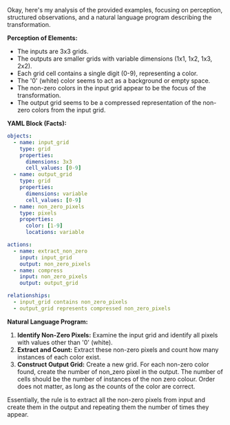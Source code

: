 Okay, here's my analysis of the provided examples, focusing on perception, structured observations, and a natural language program describing the transformation.

**Perception of Elements:**

*   The inputs are 3x3 grids.
*   The outputs are smaller grids with variable dimensions (1x1, 1x2, 1x3, 2x2).
*   Each grid cell contains a single digit (0-9), representing a color.
*   The '0' (white) color seems to act as a background or empty space.
*   The non-zero colors in the input grid appear to be the focus of the transformation.
*   The output grid seems to be a compressed representation of the non-zero colors from the input grid.

**YAML Block (Facts):**


```yaml
objects:
  - name: input_grid
    type: grid
    properties:
      dimensions: 3x3
      cell_values: [0-9]
  - name: output_grid
    type: grid
    properties:
      dimensions: variable
      cell_values: [0-9]
  - name: non_zero_pixels
    type: pixels
    properties:
      color: [1-9]
      locations: variable

actions:
  - name: extract_non_zero
    input: input_grid
    output: non_zero_pixels
  - name: compress
    input: non_zero_pixels
    output: output_grid

relationships:
  - input_grid contains non_zero_pixels
  - output_grid represents compressed non_zero_pixels
```


**Natural Language Program:**

1.  **Identify Non-Zero Pixels:** Examine the input grid and identify all pixels with values other than '0' (white).
2.  **Extract and Count:** Extract these non-zero pixels and count how many instances of each color exist.
3.  **Construct Output Grid:** Create a new grid. For each non-zero color found, create the number of non_zero pixel in the output. The number of cells should be the number of instances of the non zero colour. Order does not matter, as long as the counts of the color are correct.

Essentially, the rule is to extract all the non-zero pixels from input and create them in the output and repeating them the number of times they appear.
